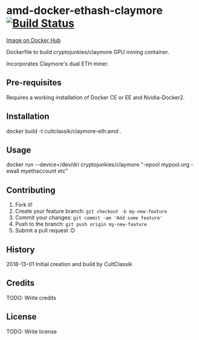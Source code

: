 # amd-docker-ethash-claymore [![Build Status](https://travis-ci.org/CultClassik/amd-docker-ethash-claymore.svg?branch=master)](https://travis-ci.org/CultClassik/amd-docker-ethash-claymore)
[Image on Docker Hub](https://hub.docker.com/r/cryptojunkies/claymore/)

Dockerfile to build cryptojunkies/claymore GPU mining container.

Incorporates Claymore's dual ETH miner.

## Pre-requisites

Requires a working installation of Docker CE or EE and Nvidia-Docker2.

## Installation

docker build -t cultclassik/claymore-eth:amd .

## Usage

docker run --device=/dev/dri cryptojunkies/claymore "-epool mypool.org -ewall myethaccount etc"

## Contributing

1. Fork it!
2. Create your feature branch: `git checkout -b my-new-feature`
3. Commit your changes: `git commit -am 'Add some feature'`
4. Push to the branch: `git push origin my-new-feature`
5. Submit a pull request :D

## History

2018-13-01
Initial creation and build by CultClassik

## Credits

TODO: Write credits

## License

TODO: Write license
